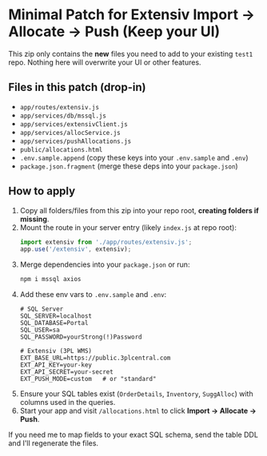
# Minimal Patch for Extensiv Import → Allocate → Push (Keep your UI)

This zip only contains the **new** files you need to add to your existing `test1` repo.
Nothing here will overwrite your UI or other features.

## Files in this patch (drop-in)

- `app/routes/extensiv.js`
- `app/services/db/mssql.js`
- `app/services/extensivClient.js`
- `app/services/allocService.js`
- `app/services/pushAllocations.js`
- `public/allocations.html`
- `.env.sample.append` (copy these keys into your `.env.sample` and `.env`)
- `package.json.fragment` (merge these deps into your `package.json`)

## How to apply

1. Copy all folders/files from this zip into your repo root, **creating folders if missing**.
2. Mount the route in your server entry (likely `index.js` at repo root):
   ```js
   import extensiv from './app/routes/extensiv.js';
   app.use('/extensiv', extensiv);
   ```
3. Merge dependencies into your `package.json` or run:
   ```bash
   npm i mssql axios
   ```
4. Add these env vars to `.env.sample` and `.env`:
   ```env
   # SQL Server
   SQL_SERVER=localhost
   SQL_DATABASE=Portal
   SQL_USER=sa
   SQL_PASSWORD=yourStrong(!)Password

   # Extensiv (3PL WMS)
   EXT_BASE_URL=https://public.3plcentral.com
   EXT_API_KEY=your-key
   EXT_API_SECRET=your-secret
   EXT_PUSH_MODE=custom   # or "standard"
   ```
5. Ensure your SQL tables exist (`OrderDetails`, `Inventory`, `SuggAlloc`) with columns used in the queries.
6. Start your app and visit `/allocations.html` to click **Import → Allocate → Push**.

If you need me to map fields to your exact SQL schema, send the table DDL and I'll regenerate the files.

